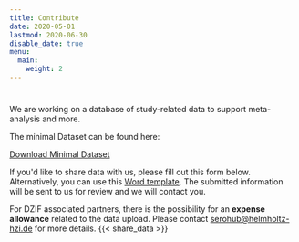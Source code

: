 ```yaml
---
title: Contribute
date: 2020-05-01
lastmod: 2020-06-30
disable_date: true
menu:
  main:
    weight: 2
---
```


#
We are working on a database of study-related data to support meta-analysis and more.

The minimal Dataset can be found here:

<a class="button hollow primary" href="/data/DataModel_LEOSS.sero-survey_DZIF_gek_200514.xlsx">Download Minimal Dataset</a>

If you'd like to share data with us, please fill out this form below. Alternatively, you can use this <a href="/data/Study Questionnaire (English).docx">Word template</a>. The submitted information will be sent to us for review and we will contact you.

For DZIF associated partners, there is the possibility for an __expense allowance__ related to the data upload. Please contact serohub@helmholtz-hzi.de for more details.
{{< share_data >}}
